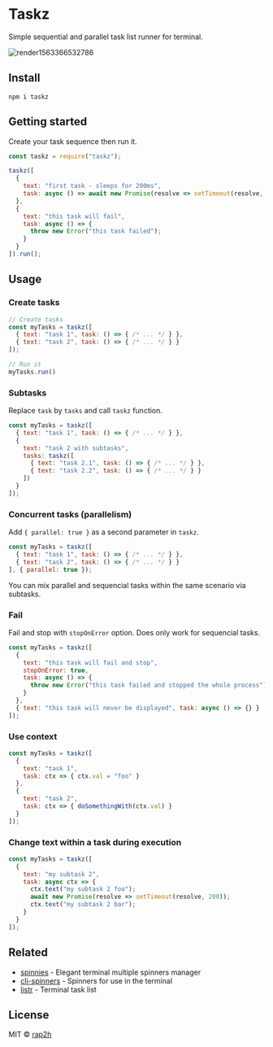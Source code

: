 # Taskz

Simple sequential and parallel task list runner for terminal.

![render1563366532786](https://user-images.githubusercontent.com/1575946/61376196-03e43800-a8a1-11e9-9ac2-caff8e3c412a.gif)

## Install

```
npm i taskz
```

## Getting started

Create your task sequence then run it.

```js
const taskz = require("taskz");

taskz([
  {
    text: "first task - sleeps for 200ms",
    task: async () => await new Promise(resolve => setTimeout(resolve, 200));
  },
  {
    text: "this task will fail",
    task: async () => {
      throw new Error("this task failed");
    }
  }
]).run();
```

## Usage

### Create tasks

```js
// Create tasks
const myTasks = taskz([
  { text: "task 1", task: () => { /* ... */ } },
  { text: "task 2", task: () => { /* ... */ } }
]);

// Run it
myTasks.run()
```

### Subtasks

Replace `task` by `tasks` and call `taskz` function.

```js
const myTasks = taskz([
  { text: "task 1", task: () => { /* ... */ } },
  { 
    text: "task 2 with subtasks", 
    tasks: taskz([
      { text: "task 2.1", task: () => { /* ... */ } },
      { text: "task 2.2", task: () => { /* ... */ } }
    ]) 
  }
]);
```

### Concurrent tasks (parallelism)

Add `{ parallel: true }` as a second parameter in `taskz`. 

```js
const myTasks = taskz([
  { text: "task 1", task: () => { /* ... */ } },
  { text: "task 2", task: () => { /* ... */ } }
], { parallel: true });
```

You can mix parallel and sequencial tasks within the same scenario via subtasks.

### Fail

Fail and stop with `stopOnError` option. Does only work for sequencial tasks.

```js
const myTasks = taskz([
  {
    text: "this task will fail and stop",
    stopOnError: true,
    task: async () => {
      throw new Error("this task failed and stopped the whole process");
    }
  },
  { text: "this task will never be displayed", task: async () => {} }
]);
```

### Use context

```js
const myTasks = taskz([
  { 
    text: "task 1", 
    task: ctx => { ctx.val = "foo" } 
  },
  { 
    text: "task 2", 
    task: ctx => { doSomethingWith(ctx.val) } 
  }
]);
```

### Change text within a task during execution

```js
const myTasks = taskz([
  {
    text: "my subtask 2",
    task: async ctx => {
      ctx.text("my subtask 2 foo");
      await new Promise(resolve => setTimeout(resolve, 200));
      ctx.text("my subtask 2 bar");
    }
  }
]);
```

## Related

- [spinnies](https://github.com/jcarpanelli/spinnies) - Elegant terminal multiple spinners manager
- [cli-spinners](https://github.com/sindresorhus/cli-spinners) - Spinners for use in the terminal
- [listr](https://github.com/SamVerschueren/listr) - Terminal task list

## License

MIT © [rap2h](https://github.com/rap2hpoutre)
